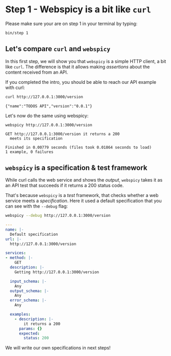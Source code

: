 # Step 1 - Webspicy is a bit like `curl`

Please make sure your are on step 1 in your terminal by typing:

```bash
bin/step 1
```

## Let's compare `curl` and `webspicy`

In this first step, we will show you that `webspicy` is a simple HTTP client, a bit like `curl`. The difference is that it allows making *assertions* about the content received from an API.

If you completed the intro, you should be able to reach our API example with curl:

```bash
curl http://127.0.0.1:3000/version
```

```stdout
{"name":"TODOS API","version":"0.0.1"}
```

Let's now do the same using webspicy:

```bash
webspicy http://127.0.0.1:3000/version
```

```stdout
GET http://127.0.0.1:3000/version it returns a 200
  meets its specification

Finished in 0.00779 seconds (files took 0.01864 seconds to load)
1 example, 0 failures
```

## `webspicy` is a specification & test framework

While curl calls the web service and shows the *output*,
`webspicy` takes it as an API test that succeeds if it returns
a 200 status code.

That's because `webspicy` is a *test* framework, that checks
whether a web service meets a *specification*. Here it used
a default specification that you can see with the `--debug`
flag:

```bash
webspicy --debug http://127.0.0.1:3000/version
```

```yaml
---
name: |-
  Default specification
url: |-
  http://127.0.0.1:3000/version

services:
- method: |-
    GET
  description: |-
    Getting http://127.0.0.1:3000/version

  input_schema: |-
    Any
  output_schema: |-
    Any
  error_schema: |-
    Any

  examples:
    - description: |-
        it returns a 200
      params: {}
      expected:
        status: 200
```

We will write our own specifications in next steps!
